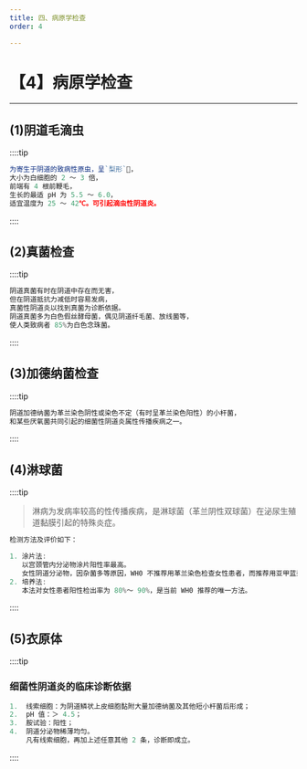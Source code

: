 ```yaml
---
title: 四、病原学检查
order: 4

---
```


# 【4】病原学检查

<kaodian :text="'临床检验基础记忆卡'" />

<!-- ###### 第十六章 阴道分泌物检查

> 临床检验基础 -->

<beitiL/>

---

## (1)阴道毛滴虫

<son :text="'临床检验基础检验记忆卡'" text1="(1)阴道毛滴虫" :textOption="[['熟练掌握','相关专业知识','专业实践能力'],['熟练掌握','专业知识','专业实践能力'],['熟练掌握','专业知识','专业实践能力']]" />

::::tip

```js
为寄生于阴道的致病性原虫，呈`梨形`🍐，
大小为白细胞的 2 ～ 3 倍，
前端有 4 根前鞭毛，
生长的最适 pH 为 5.5 ～ 6.0，
适宜温度为 25 ～ 42℃。可引起滴虫性阴道炎。
```

::::

## (2)真菌检查

<son :text="'临床检验基础检验记忆卡'" text1="(2)真菌检查" :textOption="[['了解','专业知识','相关专业知识'],['了解','相关专业知识','专业知识'],['了解','相关专业知识','专业知识']]" />

::::tip

```js
阴道真菌有时在阴道中存在而无害，
但在阴道抵抗力减低时容易发病，
真菌性阴道炎以找到真菌为诊断依据。
阴道真菌多为白色假丝酵母菌，偶见阴道纤毛菌、放线菌等，
使人类致病者 85%为白色念珠菌。
```

::::

## (3)加德纳菌检查

<son :text="'临床检验基础检验记忆卡'" text1="(3)加德纳菌检查" :textOption="[['了解','专业知识','相关专业知识'],['了解','相关专业知识','专业知识'],['了解','相关专业知识','专业知识']]" />

::::tip

```js
阴道加德纳菌为革兰染色阴性或染色不定（有时呈革兰染色阳性）的小杆菌，
和某些厌氧菌共同引起的细菌性阴道炎属性传播疾病之一。
```

::::

## (4)淋球菌

<son :text="'临床检验基础检验记忆卡'" text1="(4)淋球菌" :textOption="[['了解','专业知识','相关专业知识'],['了解','相关专业知识','专业知识'],['了解','相关专业知识','专业知识']]" />

::::tip

> 淋病为发病率较高的性传播疾病，是淋球菌（革兰阴性双球菌）在泌尿生殖道黏膜引起的特殊炎症。

```js
检测方法及评价如下：

1. 涂片法:
   以宫颈管内分泌物涂片阳性率最高。
   女性阴道分泌物，因杂菌多等原因，WH0 不推荐用革兰染色检查女性患者，而推荐用亚甲蓝染色。
2. 培养法:
   本法对女性患者阳性检出率为 80%～ 90%，是当前 WH0 推荐的唯一方法。
```

::::

## (5)衣原体

<son :text="'临床检验基础检验记忆卡'" text1="(5)衣原体" :textOption="[['了解','专业知识','相关专业知识'],['了解','相关专业知识','专业知识'],['了解','相关专业知识','专业知识']]" />

::::tip

### 细菌性阴道炎的临床诊断依据

```js
1.  线索细胞：为阴道鳞状上皮细胞黏附大量加德纳菌及其他短小杆菌后形成；
2.  pH 值：＞ 4.5；
3.  胺试验：阳性；
4.  阴道分泌物稀薄均匀。
    凡有线索细胞，再加上述任意其他 2 条，诊断即成立。
```

::::
